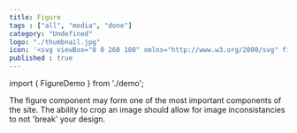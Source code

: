 ```yaml
---
title: Figure
tags : ["all", "media", "done"]
category: "Undefined"
logo: "./thumbnail.jpg"
icon: '<svg viewBox="0 0 260 180" xmlns="http://www.w3.org/2000/svg" fill="none"><rect width="260" height="180" fill="var(--color-bg)"></rect><rect x="40" y="30" width="180" height="120" fill="var(--color-contrast-lower)"></rect><path d="M97 115L139 73L164 115H97Z" fill="var(--color-contrast-medium)"></path><path d="M105.144 81C109.562 81 113.144 77.4183 113.144 73C113.144 68.5817 109.562 65 105.144 65C100.725 65 97.1436 68.5817 97.1436 73C97.1436 77.4183 100.725 81 105.144 81Z" fill="var(--color-contrast-medium)"></path></svg>'
published : true
---
```

import { FigureDemo } from './demo';

The figure component may form one of the most important components of the site. The ability to crop an image should allow for image inconsistancies to not 'break' your design.

<FigureDemo />

